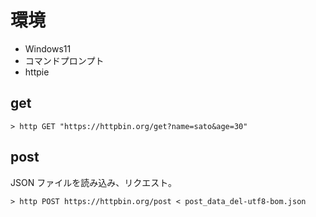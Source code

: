 ﻿# 環境

- Windows11
- コマンドプロンプト
- httpie

## get

```
> http GET "https://httpbin.org/get?name=sato&age=30"
```

## post

JSON ファイルを読み込み、リクエスト。

```
> http POST https://httpbin.org/post < post_data_del-utf8-bom.json
```
